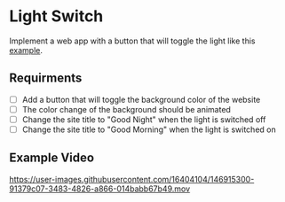 # Light Switch

Implement a web app with a button that will toggle the light like this [example](https://coding-katas.netlify.app/light-switch/).

## Requirments

- [ ] Add a button that will toggle the background color of the website
- [ ] The color change of the background should be animated
- [ ] Change the site title to "Good Night" when the light is switched off
- [ ] Change the site title to "Good Morning" when the light is switched on

## Example Video

https://user-images.githubusercontent.com/16404104/146915300-91379c07-3483-4826-a866-014babb67b49.mov
